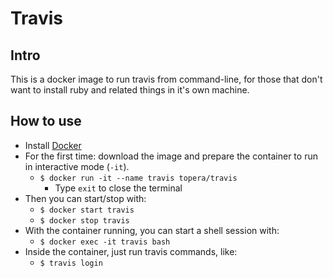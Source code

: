 # Travis

## Intro
This is a docker image to run travis from command-line, for those that don't want to install ruby and related things
in it's own machine.

## How to use
* Install [Docker](https://docs.docker.com/install)
* For the first time: download the image and prepare the container to run in interactive mode (`-it`).
    * `$ docker run -it --name travis topera/travis`
        * Type `exit` to close the terminal
* Then you can start/stop with:
    * `$ docker start travis`
    * `$ docker stop travis`
* With the container running, you can start a shell session with:
    * `$ docker exec -it travis bash`
* Inside the container, just run travis commands, like:
    * `$ travis login`
